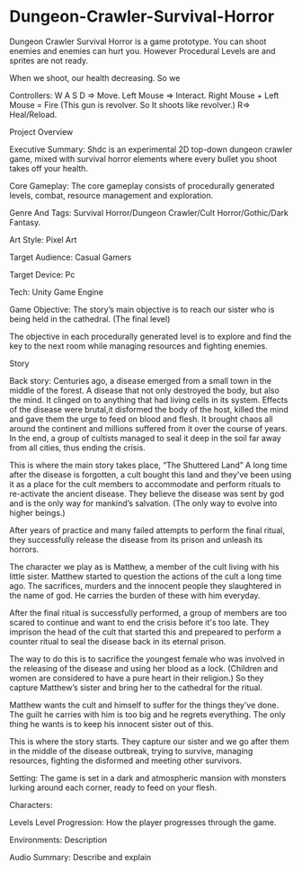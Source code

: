 # Dungeon-Crawler-Survival-Horror
Dungeon Crawler Survival Horror is a game prototype. You can shoot enemies and enemies can hurt you. However Procedural Levels are and sprites are not ready.

When we shoot, our health decreasing. So we 

Controllers:
W A S D => Move.
Left Mouse => Interact.
Right Mouse + Left Mouse = Fire (This gun is revolver. So It shoots like revolver.)
R=> Heal/Reload.

Project Overview

Executive Summary:
Shdc is an experimental 2D top-down dungeon crawler game, mixed with survival horror elements where every bullet you shoot takes off your health.

Core Gameplay:
The core gameplay consists of procedurally generated  levels, combat, resource management and exploration.

Genre And Tags:
Survival Horror/Dungeon Crawler/Cult Horror/Gothic/Dark Fantasy.

Art Style:
Pixel Art

Target Audience:
Casual Gamers

Target Device:
Pc

Tech:
Unity Game Engine


Game Objective:
The story’s main objective is to reach our sister who is being held in the cathedral. (The final level) 

The objective in each procedurally generated level is to explore and find the key to the next room while managing resources and fighting enemies.


Story

Back story:
Centuries ago, a disease emerged from a small town in the middle of the forest. A disease that not only destroyed the body, but also the mind. It clinged on to anything that had living cells in its system. Effects of the disease were brutal,it disformed the body of the host, killed the mind and gave them the urge to feed on blood and flesh. It brought chaos all around the continent and millions suffered from it over the course of years. 
In the end, a group of cultists managed to seal it deep in the soil far away from all cities, thus ending the crisis.


This is where the main story takes place, “The Shuttered Land”
A long time after the disease is forgotten, a cult bought this land and they’ve been using it as a place for the cult members to accommodate and perform rituals to re-activate the ancient disease. They believe the disease was sent by god and is the only way for mankind’s salvation. (The only way to evolve into higher beings.) 

After years of practice and many failed attempts to perform the final ritual, they successfully release the disease from its prison and unleash its horrors.

The character we play as is Matthew, a member of the cult living with his little sister. Matthew started to question the actions of the cult a long time ago. The sacrifices, murders and the innocent people they slaughtered in the name of god. He carries the burden of these with him everyday.

After the final ritual is successfully performed, a group of members are too scared to continue and want to end the crisis before it's too late. They imprison the head of the cult that started this and prepeared to perform a counter ritual to seal the disease back in its eternal prison. 

The way to do this is to sacrifice the youngest female who was involved in the releasing of the disease and using her blood as a lock. (Children and women are considered to have a pure heart in their religion.) So they capture Matthew’s sister and bring her to the cathedral for the ritual.

Matthew wants the cult and himself to suffer for the things they’ve done. The guilt he carries with him is too big and he regrets everything. The only thing he wants is to keep his innocent sister out of this.

This is where the story starts. They capture our sister and we go after them in the middle of the disease outbreak, trying to survive, managing resources, fighting the disformed and meeting other survivors.



Setting:
The game is set in a dark and atmospheric mansion with monsters lurking around each corner, ready to feed on your flesh.

Characters:

Levels
Level Progression:
How the player progresses through the game.

Environments:
Description


Audio
Summary:
Describe and explain
